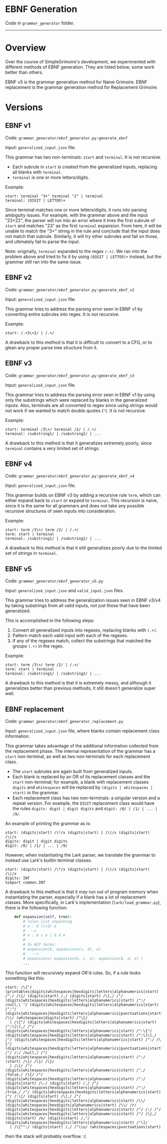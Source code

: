 # EBNF Generation

Code in `grammar_generator` folder.

-----

# Overview
Over the course of SimpleGrimoire's development, we experimented with different methods of EBNF generation. They are listed below; some work better than others. 

EBNF v5 is the grammar generation method for Naive Grimoire. EBNF replacement is the grammar generation method for Replacement Grimoire.

# Versions

## EBNF v1

Code: `grammar_generator/ebnf_generator.py:generate_ebnf`

Input: `generalized_input.json` file.

This grammar has two non-terminals: `start` and `terminal`. It is not recursive.
- Each subrule in `start` is created from the generalized inputs, replacing all blanks with `terminal`.
- `terminal` is one or more letters/digits. 

Example:
```
start: terminal "3+" terminal "2" | terminal
terminal: (DIGIT | LETTER)+
```

Since terminal matches one or more letters/digits, it runs into parsing ambiguity issues. For example, with the grammar above and the input "23+22", the parser will run into an error where it tries the first subrule of `start` and matches "23" as the first `terminal` expansion. From here, it will be unable to match the "3+" string in the rule and conclude that the input does not match that subrule. Similarly, it will try other subrules and fail on those, and ultimately fail to parse the input.

Note: originally, `terminal` expanded to the regex `/.+/`. We ran into the problem above and tried to fix it by using `(DIGIT | LETTER)+` instead, but the grammar still ran into the same issue.


## EBNF v2

Code: `grammar_generator/ebnf_generator.py:generate_ebnf_v2`

Input: `generalized_input.json` file.

This grammar tries to address the parsing error seen in EBNF v1 by converting entire subrules into regex. It is not recursive.

Example:
```
start: /.+3\+2/ | /.+/
```

A drawback to this method is that it is difficult to convert to a CFG, or to glean any proper parse tree structure from it. 

## EBNF v3

Code: `grammar_generator/ebnf_generator.py:generate_ebnf_v3`

Input: `generalized_input.json` file.

This grammar tries to address the parsing error seen in EBNF v1 by using only the substrings which were replaced by blanks in the generalized inputs. Also, terminals are all converted to regex since using strings would not work if we wanted to match double quotes (`"`). It is not recursive.

Example:
```
start: terminal /3\+/ terminal /2/ | /.+/
terminal: /substring1/ | /substring2/ | ...
```

A drawback to this method is that it generalizes extremely poorly, since `terminal` contains a very limited set of strings.

## EBNF v4

Code: `grammar_generator/ebnf_generator.py:generate_ebnf_v4`

Input: `generalized_input.json` file.

This grammar builds on EBNF v3 by adding a recursive rule `term`, which can either expand back to `start` or expand to `terminal`. This recursion is naive, since it is the same for all grammars and does not take any possible recursive structures of seen inputs into consideration.  

Example:
```
start: term /3\+/ term /2/ | /.+/
term: start | terminal
terminal: /substring1/ | /substring2/ | ...
```

A drawback to this method is that it still generalizes poorly due to the limited set of strings in `terminal`.

## EBNF v5

Code: `grammar_generator/ebnf_generator_v5.py`

Input: `generalized_input.json` and `valid_input.json` files.

This grammar tries to address the generalization issues seen in EBNF v3/v4 by taking substrings from all valid inputs, not just those that have been generalized.

This is accomplished in the following steps:
1. Convert all generalized inputs into regexes, replacing blanks with `(.+)`.
2. Pattern match each valid input with each of the regexes.
3. If any of the regexes match, collect the substrings that matched the groups `(.+)` in the regex.

Example:
```
start: term /3\+/ term /2/ | /.+/
term: start | terminal
terminal: /substring1/ | /substring2/ | ...
```

A drawback to this method is that it is extremely messy, and although it generalizes better than previous methods, it still doesn't generalize super well.

## EBNF replacement

Code: `grammar_generator/ebnf_generator_replacement.py`

Input: `generalized_input.json` file, where blanks contain replacement class information.

This grammar takes advantage of the additional information collected from the replacement phase. The internal representation of the grammar has a `start` non-terminal, as well as two non-terminals for each replacement class.
- The `start` subrules are again built from generalized inputs.
- Each blank is replaced by an OR of its replacement classes and the `start` non-terminal; for example, a blank with replacement classes `digits` and `whitespaces` will be replaced by `(digits | whitespaces | start)` in the grammar.
- Each replacement class has two non-terminals: a singular version and a repeat version. For example, the `DIGIT` replacement class would have the rules `digits: digit | digit digits` and `digit: /0/ | /1/ | ... | /9/`.

An example of printing the grammar as is:
```
start: (digits|start) /\*/x (digits|start) | /\(/x (digits|start) /\)/x
digits: digit | digit digits
digit: /0/ | /1/ | ... | /9/
```

However, when instantiating the Lark parser, we translate the grammar to instead use Lark's builtin terminal classes.

```
start: (digits|start) /\*/x (digits|start) | /\(/x (digits|start) /\)/x
digits: INT
%import common.INT
```

A drawback to this method is that it may run out of program memory when instantiating the parser, especially if a blank has a lot of replacement classes. More specifically, in Lark's implementation (`lark/load_grammar.py`), there is the following function:
```python
    def expansion(self, tree):
        # rules_list unpacking
        # a : b (c|d) e
        #  -->
        # a : b c e | b d e
        #
        # In AST terms:
        # expansion(b, expansions(c, d), e)
        #   -->
        # expansions( expansion(b, c, e), expansion(b, d, e) )
        ...
```

This function will recursively expand OR'd rules. So, if a rule looks something like this:
```
start: /\{"/ (printables|digits|whitespaces|hexdigits|letters|alphanumerics|start) /":/ /\[/ (digits|start) /,/ (digits|start) /\],/ /"/ (digits|whitespaces|hexdigits|letters|alphanumerics|start) /":/ /null,\ "/ (digits|whitespaces|hexdigits|letters|alphanumerics|start) /":"/ (digits|whitespaces|hexdigits|letters|alphanumerics|punctuations|start) /\\/ (whitespaces|digits|start) /"\}/
  | /\{"/ (digits|whitespaces|hexdigits|letters|alphanumerics|start) /":\[\],/ /"/ (digits|whitespaces|hexdigits|letters|alphanumerics|start) /":\{"/ (digits|whitespaces|hexdigits|letters|alphanumerics|start) /":\[\],/ /"/ (digits|whitespaces|hexdigits|letters|alphanumerics|start) /":/ /\{"/ (digits|whitespaces|hexdigits|letters|alphanumerics|punctuations|start) /"/ /:/ /null,/ /"/ (digits|whitespaces|hexdigits|letters|alphanumerics|start) /":/ (start) /\}/ /\}/ /\}/
  | /\[/ /"/ (digits|whitespaces|hexdigits|letters|alphanumerics|start) /",/ /false,/ /\{/ /"/ (digits|whitespaces|hexdigits|letters|alphanumerics|start) /":/ (digits|start) /\-/ (digits|start) /,/ /"/ (digits|whitespaces|hexdigits|letters|alphanumerics|start) /":/ /true,/ /"/ (digits|whitespaces|hexdigits|letters|alphanumerics|start) /"/ /:\[/ (digits|start) /\],/ /"/ (digits|whitespaces|hexdigits|letters|alphanumerics|start) /\\/ (digits|whitespaces|hexdigits|alphanumerics|start) /\\/ /r/ (digits|whitespaces|hexdigits|letters|alphanumerics|start) /"/ /:/ /"/ (digits|whitespaces|hexdigits|letters|alphanumerics|start) /"/ /\},/ (digits|start) /e/ (digits|start) /,"/ (digits|whitespaces|hexdigits|letters|alphanumerics|start) /"\]/
  | /\{"":/ (digits|start) /,/ /"\\u/ (whitespaces|punctuations|start)
```
then the stack will probably overflow. :(

